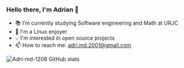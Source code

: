 ### Hello there, I'm Adrian 👋

- 📚 I’m currently studying Software engineering and Math at URJC
- :penguin: I'm a Linux enjoyer
- :bulb: I'm interested in open source projects
- 📫 How to reach me: adri.md.2001@gmail.com

![Adri-md-1208 GitHub stats](https://github-readme-stats.vercel.app/api?username=Adri-md-1208&show_icons=true&theme=gruvbox)
